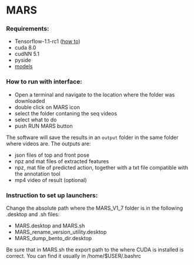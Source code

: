 # MARS

### Requirements:
- Tensorflow-1.1-rc1 ([how to](http://www.nvidia.com/object/gpu-accelerated-applications-tensorflow-installation.html))
- cuda 8.0
- cudNN 5.1
- pyside
- [models](http://www.vision.caltech.edu/~segalinc/git_data/gui/v1_7.zip)

### How to run with interface:
- Open a terminal and navigate to the location where the folder was downloaded
- double click on MARS icon
- select the folder contaning the seq videos
- select what to do 
- push RUN MARS button

The software will save the results in an `output` folder in the same folder where videos are.
The outputs are:
- json files of top and front pose
- npz and mat files of extracted features
- npz, mat file of predicted action, together with a txt file compatible with the annotation tool
- mp4 video of result (optional)

### Instruction to set up launchers:

Change the absolute path where the MARS_V1_7 folder is in the following .desktop and .sh files:
- MARS.desktop and MARS.sh
- MARS_rename_version_utility.desktop
- MARS_dump_bento_dir.desktop

Be sure that in MARS.sh the export path to the where CUDA is installed is correct. You can find it usually in /home/$USER/.bashrc



